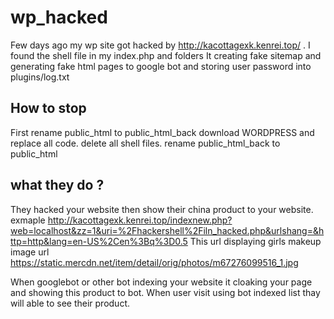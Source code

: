 # wp_hacked

Few days ago my wp site got hacked by http://kacottagexk.kenrei.top/ .
I found the shell file in my index.php and folders
It creating fake sitemap and generating fake html pages to google bot and storing user password into plugins/log.txt

## How to stop

First rename public_html to public_html_back
download WORDPRESS and replace all code.
delete all shell files.
rename public_html_back to public_html

## what they do ?
They hacked your website then show their china product to your website.
exmaple http://kacottagexk.kenrei.top/indexnew.php?web=localhost&zz=1&uri=%2Fhackershell%2Filn_hacked.php&urlshang=&http=http&lang=en-US%2Cen%3Bq%3D0.5
This url displaying girls makeup  image url https://static.mercdn.net/item/detail/orig/photos/m67276099516_1.jpg

When googlebot or other bot indexing your website it cloaking your page and showing this product to bot.
When user visit using bot indexed list thay will able to see their product.



